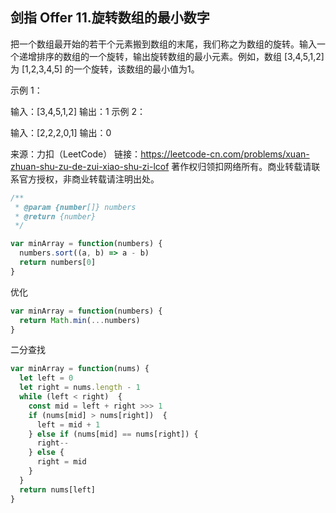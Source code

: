 ## 剑指 Offer 11.旋转数组的最小数字

把一个数组最开始的若干个元素搬到数组的末尾，我们称之为数组的旋转。输入一个递增排序的数组的一个旋转，输出旋转数组的最小元素。例如，数组 [3,4,5,1,2] 为 [1,2,3,4,5] 的一个旋转，该数组的最小值为1。  

示例 1：

输入：[3,4,5,1,2]
输出：1
示例 2：

输入：[2,2,2,0,1]
输出：0

来源：力扣（LeetCode）
链接：https://leetcode-cn.com/problems/xuan-zhuan-shu-zu-de-zui-xiao-shu-zi-lcof
著作权归领扣网络所有。商业转载请联系官方授权，非商业转载请注明出处。

```js
/**
 * @param {number[]} numbers
 * @return {number}
 */

var minArray = function(numbers) {
  numbers.sort((a, b) => a - b)
  return numbers[0]
}
```
优化

```js
var minArray = function(numbers) {
  return Math.min(...numbers)
}
```

二分查找

```js
var minArray = function(nums) {
  let left = 0
  let right = nums.length - 1
  while (left < right)  {
    const mid = left + right >>> 1
    if (nums[mid] > nums[right])  {
      left = mid + 1
    } else if (nums[mid] == nums[right]) {
      right--
    } else {
      right = mid
    }
  }
  return nums[left]
}
```